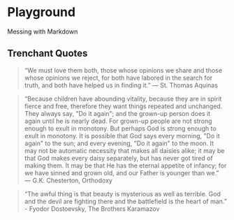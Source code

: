 # Playground

Messing with Markdown

## Trenchant Quotes

> “We must love them both, those whose opinions we share and those whose opinions we reject, for both have labored in the search for truth, and both have helped us in finding it.” ― St. Thomas Aquinas

> “Because children have abounding vitality, because they are in spirit fierce and free, therefore they want things repeated and unchanged. They always say, "Do it again"; and the grown-up person does it again until he is nearly dead. For grown-up people are not strong enough to exult in monotony. But perhaps God is strong enough to exult in monotony. It is possible that God says every morning, "Do it again" to the sun; and every evening, "Do it again" to the moon. It may not be automatic necessity that makes all daisies alike; it may be that God makes every daisy separately, but has never got tired of making them. It may be that He has the eternal appetite of infancy; for we have sinned and grown old, and our Father is younger than we.”  
― G.K. Chesterton, Orthodoxy

> “The awful thing is that beauty is mysterious as well as terrible. God and the devil are fighting there and the battlefield is the heart of man.”  - Fyodor Dostoevsky, The Brothers Karamazov
